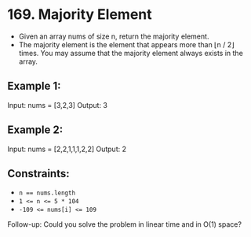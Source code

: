 # 169. Majority Element
     
- Given an array nums of size n, return the majority element.
- The majority element is the element that appears more than ⌊n / 2⌋ times. You may assume that the majority element always exists in the array.

## Example 1:
Input: nums = [3,2,3]
Output: 3

## Example 2:
Input: nums = [2,2,1,1,1,2,2]
Output: 2

## Constraints:
- `n == nums.length`
- `1 <= n <= 5 * 104`
- `-109 <= nums[i] <= 109`


Follow-up: Could you solve the problem in linear time and in O(1) space?